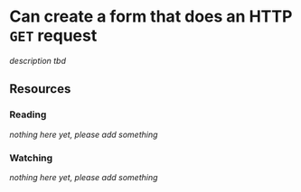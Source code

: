 # Can create a form that does an HTTP `GET` request
_description tbd_
## Resources
### Reading
_nothing here yet, please add something_
### Watching
_nothing here yet, please add something_
